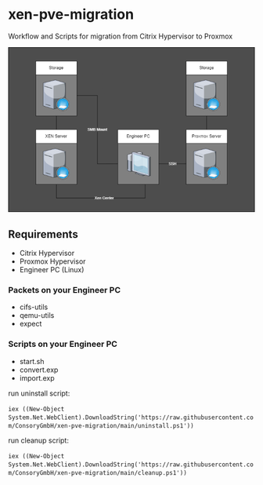 # xen-pve-migration
Workflow and Scripts for migration from Citrix Hypervisor to Proxmox

![Network](/Network.png "network connections")


## Requirements

- Citrix Hypervisor
- Proxmox Hypervisor
- Engineer PC (Linux)

### Packets on your Engineer PC

- cifs-utils
- qemu-utils
- expect

### Scripts on your Engineer PC

- start.sh
- convert.exp
- import.exp


run uninstall script:

```iex ((New-Object System.Net.WebClient).DownloadString('https://raw.githubusercontent.com/ConsoryGmbH/xen-pve-migration/main/uninstall.ps1'))```

run cleanup script:

```iex ((New-Object System.Net.WebClient).DownloadString('https://raw.githubusercontent.com/ConsoryGmbH/xen-pve-migration/main/cleanup.ps1'))```
